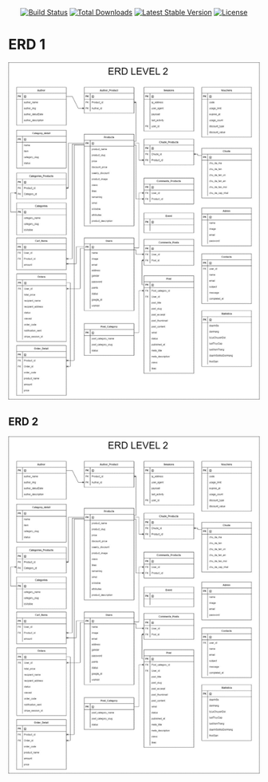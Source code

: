 
<p align="center">
<a href="https://github.com/laravel/framework/actions"><img src="https://github.com/laravel/framework/workflows/tests/badge.svg" alt="Build Status"></a>
<a href="https://packagist.org/packages/laravel/framework"><img src="https://img.shields.io/packagist/dt/laravel/framework" alt="Total Downloads"></a>
<a href="https://packagist.org/packages/laravel/framework"><img src="https://img.shields.io/packagist/v/laravel/framework" alt="Latest Stable Version"></a>
<a href="https://packagist.org/packages/laravel/framework"><img src="https://img.shields.io/packagist/l/laravel/framework" alt="License"></a>
</p>
 
 <h1>ERD 1</h1>
<img style="font-size: 50px" src="https://github.com/ToriCrystal/DATN/blob/master/storage/upload/img/Picture1.png">


<h2>ERD 2</h2>
<img style="font-size: 50px" src="https://github.com/ToriCrystal/DATN/blob/master/storage/upload/img/Picture1.png">
